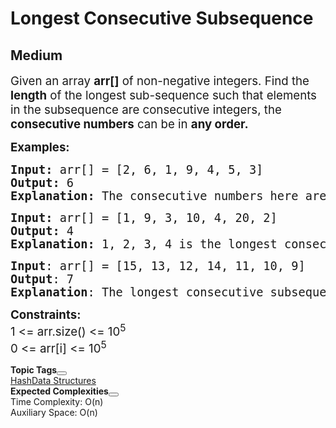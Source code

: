 # Longest Consecutive Subsequence
## Medium
<div class="problems_problem_content__Xm_eO"><p><span style="font-size: 14pt;">Given an array <strong>arr[]</strong> of non-negative integers. Find the <strong>length</strong> of the longest sub-sequence such that elements in the subsequence are consecutive integers, the<strong> consecutive numbers</strong> can be in <strong>any order.</strong></span></p>
<p><span style="font-size: 14pt;"><strong>Examples:</strong></span></p>
<pre><span style="font-size: 14pt;"><strong>Input: </strong>arr[] = [2, 6, 1, 9, 4, 5, 3]
<strong>Output: </strong>6<strong>
Explanation: </strong>The consecutive numbers here are 1, 2, 3, 4, 5, 6. These 6 numbers form the longest consecutive subsquence.</span></pre>
<pre><span style="font-size: 14pt;"><strong>Input: </strong>arr[] = [1, 9, 3, 10, 4, 20, 2]
<strong>Output: </strong>4<strong>
Explanation: </strong>1, 2, 3, 4 is the longest consecutive subsequence.</span></pre>
<pre><span style="font-size: 14pt;"><strong>Input</strong>: arr[] = [15, 13, 12, 14, 11, 10, 9]
<strong>Output</strong>: 7
<strong>Explanation</strong>: The longest consecutive subsequence is 9, 10, 11, 12, 13, 14, 15, which has a length of 7.
</span></pre>
<p><span style="font-size: 14pt;"><strong>Constraints:</strong></span><br><span style="font-size: 14pt;">1 &lt;= arr.size() &lt;= 10<sup>5</sup><br>0 &lt;= arr[i] &lt;= 10<sup>5</sup></span></p></div>

<div class="problems_accordion_tags__JJ2DX problems_active_tags__3RExF "><div class="active title problems_active_tag_title__cgl9e"><div class="problems_tag_container__kWANg"><strong>Topic Tags</strong><button class="ui mini circular icon button problems_tag_dropdown__x6C2I"><i aria-hidden="true" class="dropdown icon"></i></button></div></div><div class="ui divider g-m-0"></div><div class="content active"><div class="ui labels"><a href="/explore?category[]=Hash" target="_blank" class="ui label problems_tag_label__A4Ism">Hash</a><a href="/explore?category[]=Data Structures" target="_blank" class="ui label problems_tag_label__A4Ism">Data Structures</a></div></div></div>

<div class="problems_accordion_tags__JJ2DX problems_active_tags__3RExF "><div class="active title problems_active_tag_title__cgl9e"><div class="problems_tag_container__kWANg"><strong>Expected Complexities</strong><button class="ui mini circular icon button problems_tag_dropdown__x6C2I"><i aria-hidden="true" class="dropdown icon"></i></button></div></div><div class="ui divider g-m-0"></div><div class="content active"><div class="ui labels"><div target="_blank" class="ui label">Time Complexity: O(n)</div><div target="_blank" class="ui label">Auxiliary Space: O(n)</div></div></div></div>